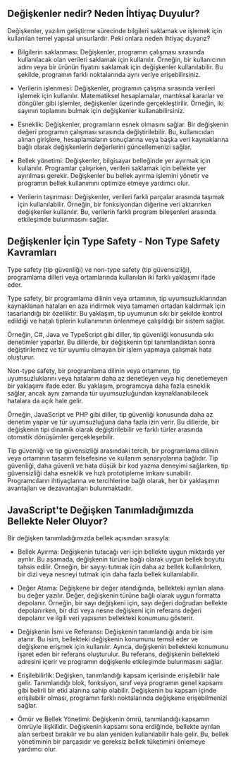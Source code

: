 ## Değişkenler nedir? Neden İhtiyaç Duyulur?

Değişkenler, yazılım geliştirme sürecinde bilgileri saklamak ve işlemek için kullanılan temel yapısal unsurlardır. Peki onlara neden ihtiyaç duyarız?

- Bilgilerin saklanması: Değişkenler, programın çalışması sırasında kullanılacak olan verileri saklamak için kullanılır. Örneğin, bir kullanıcının adını veya bir ürünün fiyatını saklamak için değişkenler kullanılabilir. Bu şekilde, programın farklı noktalarında aynı veriye erişebilirsiniz.

- Verilerin işlenmesi: Değişkenler, programın çalışma sırasında verileri işlemek için kullanılır. Matematiksel hesaplamalar, mantıksal kararlar ve döngüler gibi işlemler, değişkenler üzerinde gerçekleştirilir. Örneğin, iki sayının toplamını bulmak için değişkenler kullanabilirsiniz.

- Esneklik: Değişkenler, programların esnek olmasını sağlar. Bir değişkenin değeri programın çalışması sırasında değiştirilebilir. Bu, kullanıcıdan alınan girişlere, hesaplamaların sonuçlarına veya başka veri kaynaklarına bağlı olarak değişkenlerin değerlerini güncellemenizi sağlar.

- Bellek yönetimi: Değişkenler, bilgisayar belleğinde yer ayırmak için kullanılır. Programlar çalışırken, verileri saklamak için bellekte yer ayırılması gerekir. Değişkenler bu bellek ayırma işlemini yönetir ve programın bellek kullanımını optimize etmeye yardımcı olur.

- Verilerin taşınması: Değişkenler, verileri farklı parçalar arasında taşımak için kullanılabilir. Örneğin, bir fonksiyondan diğerine veri aktarırken değişkenler kullanılır. Bu, verilerin farklı program bileşenleri arasında etkileşimde bulunmasını sağlar.

## Değişkenler İçin Type Safety - Non Type Safety Kavramları

Type safety (tip güvenliği) ve non-type safety (tip güvensizliği), programlama dilleri veya ortamlarında kullanılan iki farklı yaklaşımı ifade eder. 

Type safety, bir programlama dilinin veya ortamının, tip uyumsuzluklarından kaynaklanan hataları en aza indirmek veya tamamen ortadan kaldırmak için tasarlandığı bir özelliktir. Bu yaklaşım, tip uyumunun sıkı bir şekilde kontrol edildiği ve hatalı tiplerin kullanımının önlenmeye çalışıldığı bir sistem sağlar.

Örneğin, C#, Java ve TypeScript gibi diller, tip güvenliği konusunda sıkı denetimler yaparlar. Bu dillerde, bir değişkenin tipi tanımlandıktan sonra değiştirilemez ve tür uyumlu olmayan bir işlem yapmaya çalışmak hata oluşturur.

Non-type safety, bir programlama dilinin veya ortamının, tip uyumsuzluklarını veya hatalarını daha az denetleyen veya hiç denetlemeyen bir yaklaşımı ifade eder. Bu yaklaşım, programcıya daha fazla esneklik sağlar, ancak aynı zamanda tür uyumsuzluğundan kaynaklanabilecek hatalara da açık hale gelir.

Örneğin, JavaScript ve PHP gibi diller, tip güvenliği konusunda daha az denetim yapar ve tür uyumsuzluğuna daha fazla izin verir. Bu dillerde, bir değişkenin tipi dinamik olarak değiştirilebilir ve farklı türler arasında otomatik dönüşümler gerçekleşebilir.

Tip güvenliği ve tip güvensizliği arasındaki tercih, bir programlama dilinin veya ortamının tasarım felsefesine ve kullanım senaryolarına bağlıdır. Tip güvenliği, daha güvenli ve hata düşük bir kod yazma deneyimi sağlarken, tip güvensizliği daha esneklik ve hızlı prototipleme imkanı sunabilir. Programcıların ihtiyaçlarına ve tercihlerine bağlı olarak, her bir yaklaşımın avantajları ve dezavantajları bulunmaktadır.



## JavaScript'te Değişken Tanımladığımızda Bellekte Neler Oluyor?

Bir değişken tanımladığımızda bellek açısından sırasıyla:

- Bellek Ayırma: Değişkenin tutacağı veri için bellekte uygun miktarda yer ayrılır. Bu aşamada, değişkenin türüne bağlı olarak uygun bellek boyutu tahsis edilir. Örneğin, bir sayıyı tutmak için daha az bellek kullanılırken, bir dizi veya nesneyi tutmak için daha fazla bellek kullanılabilir.

- Değer Atama: Değişkene bir değer atandığında, bellekteki ayrılan alana bu değer yazılır. Değer, değişkenin türüne bağlı olarak uygun formatta depolanır. Örneğin, bir sayı değişkeni için, sayı değeri doğrudan bellekte depolanırken, bir dizi veya nesne değişkeni için referans değeri depolanır ve ilgili veri yapısının bellekteki konumunu gösterir.

- Değişkenin İsmi ve Referansı: Değişkenin tanımlandığı anda bir isim atanır. Bu isim, bellekteki değişkenin konumunu temsil eder ve değişkene erişmek için kullanılır. Ayrıca, değişkenin bellekteki konumunu işaret eden bir referans oluşturulur. Bu referans, değişkenin bellekteki adresini içerir ve programın değişkenle etkileşimde bulunmasını sağlar.

- Erişilebilirlik: Değişken, tanımlandığı kapsam içerisinde erişilebilir hale gelir. Tanımlandığı blok, fonksiyon, sınıf veya programın genel kapsamı gibi belirli bir etki alanına sahip olabilir. Değişkenin bu kapsam içinde erişilebilir olması, programın farklı noktalarında değişkene erişebilmenizi sağlar.

- Ömür ve Bellek Yönetimi: Değişkenin ömrü, tanımlandığı kapsamın ömrüyle ilişkilidir. Değişkenin kapsamı sona erdiğinde, bellekte ayrılan alan serbest bırakılır ve bu alan yeniden kullanılabilir hale gelir. Bu, bellek yönetiminin bir parçasıdır ve gereksiz bellek tüketimini önlemeye yardımcı olur.